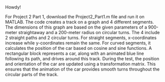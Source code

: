 Howdy!

For Project 2 Part 1, download the Project2_Part1.m file and run it on MATLAB. The code creates a track on a graph and 4 different segments. The dimensions of this graph are based on the given parameters of a 900-meter straightaway and a 200-meter radius on circular turns. The 4 include 2 straight paths and 2 circular turns. For straight segments, x-coordinates increase while y-coordinates remain the same. For curved segments, it calculates the position of the car based on cosine and sine functions. A rectangular block represents a car, along with an animated blue line following its path, and drives around this track. During the test, the position and orientation of the car are updated using a transformation matrix. This ensures that the animation of the car provides smooth turns throughout the circular parts of the track.
